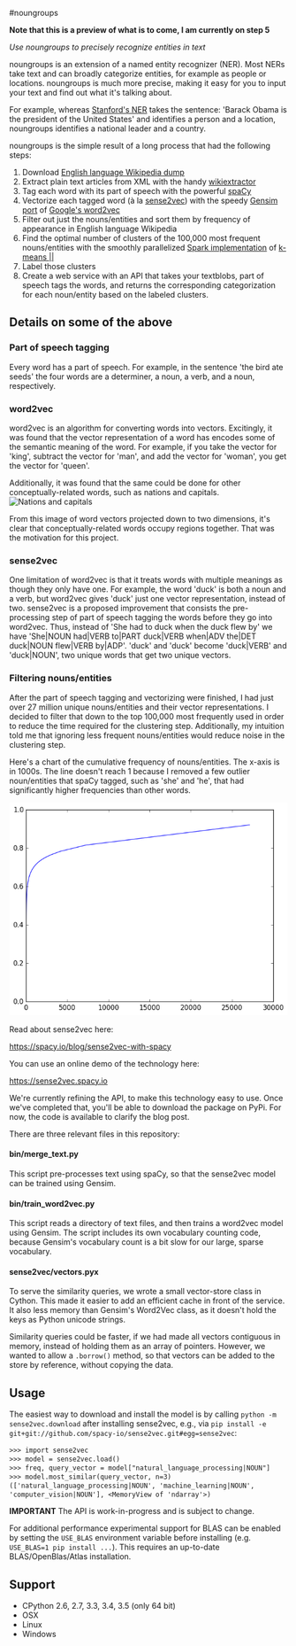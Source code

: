 #noungroups

__Note that this is a preview of what is to come, I am currently on step 5__

*Use noungroups to precisely recognize entities in text*

noungroups is an extension of a named entity recognizer (NER). Most NERs take text and can broadly categorize entities, for example as people or locations. noungroups is much more precise, making it easy for you to input your text and find out what it's talking about.

For example, whereas [Stanford's NER](http://nlp.stanford.edu/software/CRF-NER.shtml) takes the sentence: 'Barack Obama is the president of the United States' and identifies a person and a location, noungroups identifies a national leader and a country.

noungroups is the simple result of a long process that had the following steps:

1. Download [English language Wikipedia dump](https://archive.org/details/enwiki-20080103)
2. Extract plain text articles from  XML with the handy [wikiextractor](https://github.com/attardi/wikiextractor/wiki)
3. Tag each word with its part of speech with the powerful [spaCy](https://github.com/spacy-io/spaCy)
4. Vectorize each tagged word (à la [sense2vec](http://arxiv.org/abs/1511.06388)) with the speedy [Gensim port](https://github.com/piskvorky/gensim/) of [Google's word2vec](https://code.google.com/archive/p/word2vec/)
5. Filter out just the nouns/entities and sort them by frequency of appearance in English language Wikipedia
6. Find the optimal number of clusters of the 100,000 most frequent nouns/entities with the smoothly parallelized [Spark implementation](http://spark.apache.org/docs/latest/mllib-clustering.html) of [k-means ||](http://theory.stanford.edu/~sergei/papers/vldb12-kmpar.pdf)
7. Label those clusters
8. Create a web service with an API that takes your textblobs, part of speech tags the words, and returns the corresponding categorization for each noun/entity based on the labeled clusters.

## Details on some of the above

### Part of speech tagging
Every word has a part of speech.  For example, in the sentence 'the bird ate seeds' the four words are a determiner, a noun, a verb, and a noun, respectively.

### word2vec
word2vec is an algorithm for converting words into vectors.  Excitingly, it was found that the vector representation of a word has encodes some of the semantic meaning of the word.  For example, if you take the vector for 'king', subtract the vector for 'man', and add the vector for 'woman', you get the vector for 'queen'.

Additionally, it was found that the same could be done for other conceptually-related words, such as nations and capitals.
![Nations and capitals](http://deeplearning4j.org/img/countries_capitals.png)

From this image of word vectors projected down to two dimensions, it's clear that conceptually-related words occupy regions together.  That was the motivation for this project.

### sense2vec
One limitation of word2vec is that it treats words with multiple meanings as though they only have one.  For example, the word 'duck' is both a noun and a verb, but word2vec gives 'duck' just one vector representation, instead of two.  sense2vec is a proposed improvement that consists the pre-processing step of part of speech tagging the words before they go into word2vec.  Thus, instead of 'She had to duck when the duck flew by' we have 'She|NOUN had|VERB to|PART duck|VERB when|ADV the|DET duck|NOUN flew|VERB by|ADP'.  'duck' and 'duck' become 'duck|VERB' and 'duck|NOUN', two unique words that get two unique vectors.

### Filtering nouns/entities
After the part of speech tagging and vectorizing were finished, I had just over 27 million unique nouns/entities and their vector representations.  I decided to filter that down to the top 100,000 most frequently used in order to reduce the time required for the clustering step.  Additionally, my intuition told me that ignoring less frequent nouns/entities would reduce noise in the clustering step.

Here's a chart of the cumulative frequency of nouns/entities.  The x-axis is in 1000s.  The line doesn't reach 1 because I removed a few outlier noun/entities that spaCy tagged, such as 'she' and 'he', that had significantly higher frequencies than other words.

![Cumulative frequencies](images/cumulative_frequencies.png)


Read about sense2vec here:

https://spacy.io/blog/sense2vec-with-spacy

You can use an online demo of the technology here:

https://sense2vec.spacy.io

We're currently refining the API, to make this technology easy to use. Once we've completed that, you'll be able
to download the package on PyPi. For now, the code is available to clarify the blog post.

There are three relevant files in this repository:

#### bin/merge_text.py

This script pre-processes text using spaCy, so that the sense2vec model can be trained using Gensim.

#### bin/train_word2vec.py

This script reads a directory of text files, and then trains a word2vec model using Gensim. The script includes its own
vocabulary counting code, because Gensim's vocabulary count is a bit slow for our large, sparse vocabulary.

#### sense2vec/vectors.pyx

To serve the similarity queries, we wrote a small vector-store class in Cython. This made it easier to add an efficient
cache in front of the service. It also less memory than Gensim's Word2Vec class, as it doesn't hold the keys as Python
unicode strings.

Similarity queries could be faster, if we had made all vectors contiguous in memory, instead of holding them
as an array of pointers. However, we wanted to allow a `.borrow()` method, so that vectors can be added to the store
by reference, without copying the data.

Usage
-----

The easiest way to download and install the model is by calling ```python -m sense2vec.download``` after installing sense2vec, e.g., via ```pip install -e git+git://github.com/spacy-io/sense2vec.git#egg=sense2vec```:

```
>>> import sense2vec
>>> model = sense2vec.load()
>>> freq, query_vector = model["natural_language_processing|NOUN"]
>>> model.most_similar(query_vector, n=3)
(['natural_language_processing|NOUN', 'machine_learning|NOUN', 'computer_vision|NOUN'], <MemoryView of 'ndarray'>)
```

**IMPORTANT** The API is work-in-progress and is subject to change.

For additional performance experimental support for BLAS can be enabled by setting the `USE_BLAS` environment variable before installing (e.g. ```USE_BLAS=1 pip install ...```). This requires an up-to-date BLAS/OpenBlas/Atlas installation.

Support
-------

* CPython 2.6, 2.7, 3.3, 3.4, 3.5 (only 64 bit)
* OSX
* Linux
* Windows

